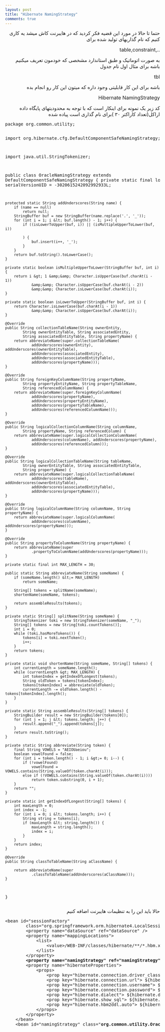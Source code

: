 ```yaml
---
layout: post
title: "Hibernate NamingStrategy"
comments: true
---
```

<p style="text-align: right;"><span style="font-size: medium;">حتما تا حالا در مورد این قضیه فکر کردید که در هایبرنت کاش میشد یه کاری کنیم که نام گذاریهای تولید شده برای</span></p>
<p style="text-align: right;"><span style="font-size: medium;">table,constraint,.. </span></p>
<p style="text-align: right;"><span style="font-size: medium;">به صورت اتوماتیک و طبق استاندارد مشخصی که خودمون تعریف میکنیم باشه برای مثال اول نام جدول </span></p>
<p style="text-align: right;"><span style="font-size: medium;">tbl</span></p>
<p style="text-align: right;"><span style="font-size: medium;">باشه برای این کار قابلیتی وجود داره که میتون این کار رو انجام بده</span></p>
<p style="text-align: right;"><span style="font-size: medium;">Hibernate NamingStrategy</span></p>
<p style="text-align: right;"><span style="font-size: medium;">کد زیر یک نمونه برای اینکار است که با توجه به محدودیتهای پایگاه داده اراکل(تعداد کاراکتر ۳۰ )برای نام گذاری است پیاده شده</span></p>
<pre class="brush: java;">package org.common.utility;

import org.hibernate.cfg.DefaultComponentSafeNamingStrategy;

import java.util.StringTokenizer;

public class OracleNamingStrategy extends DefaultComponentSafeNamingStrategy {
    private static final long serialVersionUID = -3020615242092992933L;

    protected static String addUnderscores(String name) {
        if (name == null)
            return null;
        StringBuffer buf = new StringBuffer(name.replace('.', '_'));
        for (int i = 1; i &lt; buf.length() - 1; i++) {
            if ((isLowerToUpper(buf, i)) || (isMultipleUpperToLower(buf, i))

            ) {
                buf.insert(i++, '_');
            }
        }
        return buf.toString().toLowerCase();
    }

    private static boolean isMultipleUpperToLower(StringBuffer buf, int i) {
        return i &gt; 1 &amp;&amp; Character.isUpperCase(buf.charAt(i - 1))
                &amp;&amp; Character.isUpperCase(buf.charAt(i - 2))
                &amp;&amp; Character.isLowerCase(buf.charAt(i));
    }

    private static boolean isLowerToUpper(StringBuffer buf, int i) {
        return Character.isLowerCase(buf.charAt(i - 1))
                &amp;&amp; Character.isUpperCase(buf.charAt(i));
    }

    @Override
    public String collectionTableName(String ownerEntity,
            String ownerEntityTable, String associatedEntity,
            String associatedEntityTable, String propertyName) {
        return abbreviateName(super.collectionTableName(
                addUnderscores(ownerEntity), addUnderscores(ownerEntityTable),
                addUnderscores(associatedEntity),
                addUnderscores(associatedEntityTable),
                addUnderscores(propertyName)));
    }

    @Override
    public String foreignKeyColumnName(String propertyName,
            String propertyEntityName, String propertyTableName,
            String referencedColumnName) {
        return abbreviateName(super.foreignKeyColumnName(
                addUnderscores(propertyName),
                addUnderscores(propertyEntityName),
                addUnderscores(propertyTableName),
                addUnderscores(referencedColumnName)));
    }

    @Override
    public String logicalCollectionColumnName(String columnName,
            String propertyName, String referencedColumn) {
        return abbreviateName(super.logicalCollectionColumnName(
                addUnderscores(columnName), addUnderscores(propertyName),
                addUnderscores(referencedColumn)));
    }

    @Override
    public String logicalCollectionTableName(String tableName,
            String ownerEntityTable, String associatedEntityTable,
            String propertyName) {
        return abbreviateName(super.logicalCollectionTableName(
                addUnderscores(tableName), addUnderscores(ownerEntityTable),
                addUnderscores(associatedEntityTable),
                addUnderscores(propertyName)));
    }

    @Override
    public String logicalColumnName(String columnName, String propertyName) {
        return abbreviateName(super.logicalColumnName(
                addUnderscores(columnName), addUnderscores(propertyName)));
    }

    @Override
    public String propertyToColumnName(String propertyName) {
        return abbreviateName(super
                .propertyToColumnName(addUnderscores(propertyName)));
    }

    private static final int MAX_LENGTH = 30;

    public static String abbreviateName(String someName) {
        if (someName.length() &lt;= MAX_LENGTH)
            return someName;

        String[] tokens = splitName(someName);
        shortenName(someName, tokens);

        return assembleResults(tokens);
    }

    private static String[] splitName(String someName) {
        StringTokenizer toki = new StringTokenizer(someName, "_");
        String[] tokens = new String[toki.countTokens()];
        int i = 0;
        while (toki.hasMoreTokens()) {
            tokens[i] = toki.nextToken();
            i++;
        }
        return tokens;
    }

    private static void shortenName(String someName, String[] tokens) {
        int currentLength = someName.length();
        while (currentLength &gt; MAX_LENGTH) {
            int tokenIndex = getIndexOfLongest(tokens);
            String oldToken = tokens[tokenIndex];
            tokens[tokenIndex] = abbreviate(oldToken);
            currentLength -= oldToken.length() - tokens[tokenIndex].length();
        }
    }

    private static String assembleResults(String[] tokens) {
        StringBuilder result = new StringBuilder(tokens[0]);
        for (int j = 1; j &lt; tokens.length; j++) {
            result.append("_").append(tokens[j]);
        }
        return result.toString();
    }

    private static String abbreviate(String token) {
        final String VOWELS = "AEIOUaeiou";
        boolean vowelFound = false;
        for (int i = token.length() - 1; i &gt;= 0; i--) {
            if (!vowelFound)
                vowelFound = VOWELS.contains(String.valueOf(token.charAt(i)));
            else if (!VOWELS.contains(String.valueOf(token.charAt(i))))
                return token.substring(0, i + 1);
        }
        return "";
    }

    private static int getIndexOfLongest(String[] tokens) {
        int maxLength = 0;
        int index = -1;
        for (int i = 0; i &lt; tokens.length; i++) {
            String string = tokens[i];
            if (maxLength &lt; string.length()) {
                maxLength = string.length();
                index = i;
            }
        }
        return index;
    }

    @Override
    public String classToTableName(String aClassName) {

        return abbreviateName(super
                .classToTableName(addUnderscores(aClassName)));
    }
}</pre>
<p style="text-align: right;"><span style="font-size: medium;">حالا باید این را به تنظیمات هایبرنت اضافه کنیم</span></p>
<pre class="brush: xml;">&lt;bean id="sessionFactory"
		class="org.springframework.orm.hibernate4.LocalSessionFactoryBean"&gt;
		&lt;property name="dataSource" ref="dataSource" /&gt;
		&lt;property name="mappingLocations"&gt;
			&lt;list&gt;
				&lt;value&gt;/WEB-INF/classes/hibernate/**/*.hbm.xml&lt;/value&gt;
			&lt;/list&gt;
		&lt;/property&gt;
		<strong>&lt;property name="namingStrategy" ref="namingStrategy" /&gt;</strong>
		&lt;property name="hibernateProperties"&gt;
			&lt;props&gt;
				&lt;prop key="hibernate.connection.driver_class"&gt; ${hibernate.connection.driver_class}&lt;/prop&gt;
				&lt;prop key="hibernate.connection.url"&gt; ${hibernate.connection.url}&lt;/prop&gt;
				&lt;prop key="hibernate.connection.username"&gt; ${hibernate.connection.username}&lt;/prop&gt;
				&lt;prop key="hibernate.connection.password"&gt; ${hibernate.connection.password}&lt;/prop&gt;
				&lt;prop key="hibernate.dialect"&gt; ${hibernate.dialect}&lt;/prop&gt;
				&lt;prop key="hibernate.show_sql"&gt; ${hibernate.show_sql}&lt;/prop&gt;
				&lt;prop key="hibernate.hbm2ddl.auto"&gt; ${hibernate.hbm2ddl_auto}&lt;/prop&gt;
			&lt;/props&gt;
		&lt;/property&gt;
	&lt;/bean&gt;
	&lt;bean id="namingStrategy" class="<strong>org.common.utility.OracleNamingSthrategy</strong>"/&gt;</pre>
